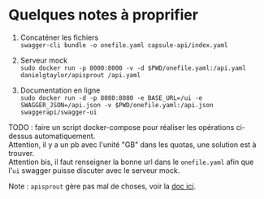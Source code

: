 # Quelques notes à proprifier

1. Concaténer les fichiers  
`swagger-cli bundle -o onefile.yaml capsule-api/index.yaml`

2. Serveur mock  
`sudo docker run -p 8000:8000 -v -d $PWD/onefile.yaml:/api.yaml danielgtaylor/apisprout /api.yaml`

3. Documentation en ligne  
`sudo docker run -d -p 8080:8080 -e BASE_URL=/ui -e SWAGGER_JSON=/api.json -v $PWD/onefile.yaml:/api.json swaggerapi/swagger-ui`

TODO : faire un script docker-compose pour réaliser les opérations ci-dessus automatiquement.  
Attention, il y a un pb avec l'unité "GB" dans les quotas, une solution est à trouver.  
Attention bis, il faut renseigner la bonne url dans le `onefile.yaml` afin que l'`ui` swagger puisse discuter avec le serveur mock.

Note : `apisprout` gère pas mal de choses, voir la [doc ici](https://github.com/danielgtaylor/apisprout).
